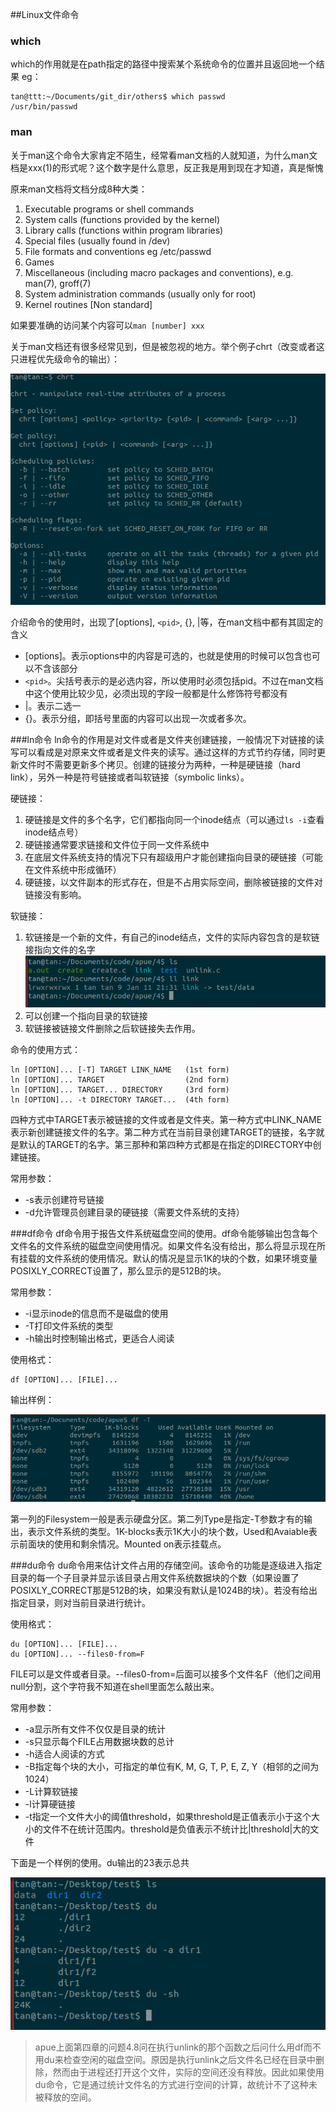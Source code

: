 ##Linux文件命令
### which
which的作用就是在path指定的路径中搜索某个系统命令的位置并且返回地一个结果
eg：

```
tan@ttt:~/Documents/git_dir/others$ which passwd
/usr/bin/passwd
```

### man
关于man这个命令大家肯定不陌生，经常看man文档的人就知道，为什么man文档是xxx(1)的形式呢？这个数字是什么意思，反正我是用到现在才知道，真是惭愧

原来man文档将文档分成8种大类：

1. Executable programs or shell commands
2. System calls (functions provided by the kernel)
3. Library calls (functions within program libraries)
4. Special files (usually found in /dev)
5. File formats and conventions eg /etc/passwd
6. Games
7. Miscellaneous (including macro packages and conventions), e.g. man(7), groff(7)
8. System administration commands (usually only for root)
9. Kernel routines [Non standard]


如果要准确的访问某个内容可以`man [number] xxx`

关于man文档还有很多经常见到，但是被忽视的地方。举个例子chrt（改变或者这只进程优先级命令的输出）：

![](img/man_chrt.png)

介绍命令的使用时，出现了[options], `<pid>`, {}, |等，在man文档中都有其固定的含义

+ [options]。表示options中的内容是可选的，也就是使用的时候可以包含也可以不含该部分
+ `<pid>`。尖括号表示的是必选内容，所以使用时必须包括pid。不过在man文档中这个使用比较少见，必须出现的字段一般都是什么修饰符号都没有
+ |。表示二选一
+ {}。表示分组，即括号里面的内容可以出现一次或者多次。




###ln命令
ln命令的作用是对文件或者是文件夹创建链接，一般情况下对链接的读写可以看成是对原来文件或者是文件夹的读写。通过这样的方式节约存储，同时更新文件时不需要更新多个拷贝。创建的链接分为两种，一种是硬链接（hard link），另外一种是符号链接或者叫软链接（symbolic links）。

硬链接：
1. 硬链接是文件的多个名字，它们都指向同一个inode结点（可以通过`ls -i`查看inode结点号）
2. 硬链接通常要求链接和文件位于同一文件系统中
3. 在底层文件系统支持的情况下只有超级用户才能创建指向目录的硬链接（可能在文件系统中形成循环）
4. 硬链接，以文件副本的形式存在，但是不占用实际空间，删除被链接的文件对链接没有影响。


软链接：
1. 软链接是一个新的文件，有自己的inode结点，文件的实际内容包含的是软链接指向文件的名字
![](img/link.png)
2. 可以创建一个指向目录的软链接
3. 软链接被链接文件删除之后软链接失去作用。

命令的使用方式：
```
ln [OPTION]... [-T] TARGET LINK_NAME   (1st form)
ln [OPTION]... TARGET                  (2nd form)
ln [OPTION]... TARGET... DIRECTORY     (3rd form)
ln [OPTION]... -t DIRECTORY TARGET...  (4th form)
```
四种方式中TARGET表示被链接的文件或者是文件夹。第一种方式中LINK_NAME表示新创建链接文件的名字。第二种方式在当前目录创建TARGET的链接，名字就是默认的TARGET的名字。第三那种和第四种方式都是在指定的DIRECTORY中创建链接。

常用参数：
+ -s表示创建符号链接
+ -d允许管理员创建目录的硬链接（需要文件系统的支持）


###df命令
df命令用于报告文件系统磁盘空间的使用。df命令能够输出包含每个文件名的文件系统的磁盘空间使用情况。如果文件名没有给出，那么将显示现在所有挂载的文件系统的使用情况。默认的情况是显示1K的块的个数，如果环境变量POSIXLY_CORRECT设置了，那么显示的是512B的块。

常用参数：
+ -i显示inode的信息而不是磁盘的使用
+ -T打印文件系统的类型
+ -h输出时控制输出格式，更适合人阅读

使用格式：
```
df [OPTION]... [FILE]...
```

输出样例：

![](img/df.png)

第一列的Filesystem一般是表示硬盘分区。第二列Type是指定-T参数才有的输出，表示文件系统的类型。1K-blocks表示1K大小的块个数，Used和Avaiable表示前面块的使用和剩余情况。Mounted on表示挂载点。


###du命令
du命令用来估计文件占用的存储空间。该命令的功能是逐级进入指定目录的每一个子目录并显示该目录占用文件系统数据块的个数（如果设置了POSIXLY_CORRECT那是512B的块，如果没有默认是1024B的块）。若没有给出指定目录，则对当前目录进行统计。

使用格式：
```
du [OPTION]... [FILE]...
du [OPTION]... --files0-from=F
```
FILE可以是文件或者目录。--files0-from=后面可以接多个文件名F（他们之间用null分割，这个字符我不知道在shell里面怎么敲出来。


常用参数：
+ -a显示所有文件不仅仅是目录的统计
+ -s只显示每个FILE占用数据块数的总计
+ -h适合人阅读的方式
+ -B指定每个块的大小，可指定的单位有K, M, G, T, P, E, Z, Y（相邻的之间为1024）
+ -L计算软链接
+ -l计算硬链接
+ -t指定一个文件大小的阈值threshold，如果threshold是正值表示小于这个大小的文件不在统计范围内。threshold是负值表示不统计比|threshold|大的文件

下面是一个样例的使用。du输出的23表示总共

![](img/du.png)

>apue上面第四章的问题4.8问在执行unlink的那个函数之后问什么用df而不用du来检查空闲的磁盘空间。原因是执行unlink之后文件名已经在目录中删除，然而由于进程还打开这个文件，实际的空间还没有释放。因此如果使用du命令，它是通过统计文件名的方式进行空间的计算，故统计不了这种未被释放的空间。